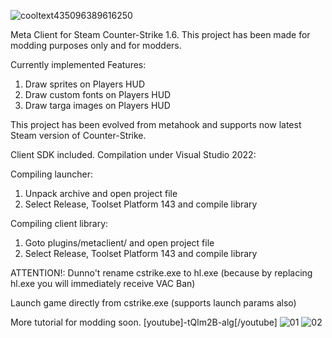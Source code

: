 
![cooltext435096389616250](https://user-images.githubusercontent.com/47526527/236882940-37388abb-58a8-4c5c-97e9-0fb0b4d48750.png)

Meta Client for Steam Counter-Strike 1.6.
This project has been made for modding purposes only and for modders.

Currently implemented Features:

1. Draw sprites on Players HUD
2. Draw custom fonts on Players HUD
3. Draw targa images on Players HUD

This project has been evolved from metahook and supports now latest Steam version of Counter-Strike.

Client SDK included.
Compilation under Visual Studio 2022:

Compiling launcher:
1. Unpack archive and open project file
2. Select Release, Toolset Platform 143 and compile library

Compiling client library:
1. Goto plugins/metaclient/ and open project file
2. Select Release, Toolset Platform 143 and compile library

ATTENTION!: Dunno't rename cstrike.exe to hl.exe (because by replacing hl.exe you will immediately receive VAC Ban)

Launch game directly from cstrike.exe (supports launch params also)

More tutorial for modding soon.
[youtube]-tQlm2B-alg[/youtube]
![01](https://user-images.githubusercontent.com/47526527/236885535-bdcd2432-a443-492f-b68a-bb2825e47eb0.jpg)
![02](https://user-images.githubusercontent.com/47526527/236885556-05b6cd6f-8855-4e47-b801-64f8c8566c8e.jpg)

